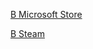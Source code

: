 [В Microsoft Store](https://www.microsoft.com/ru-ru/p/age-of-empires-ii-definitive-edition/9njdd0jgpp2q)

[В Steam](https://store.steampowered.com/app/1017900/Age_of_Empires_Definitive_Edition/)
